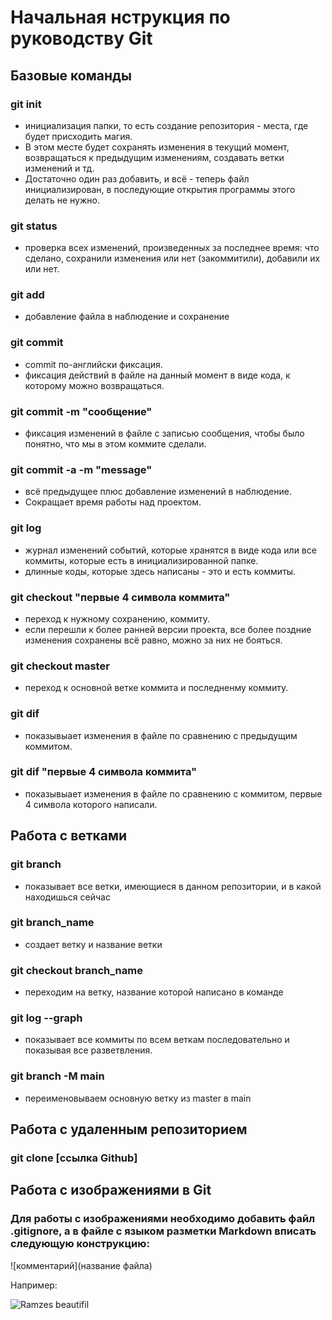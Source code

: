 # Начальная нструкция по руководству Git

## Базовые команды

### git init 
- инициализация папки, то есть создание репозитория - места, где будет присходить магия. 
- В этом месте будет сохранять изменения в текущий момент, возвращаться к предыдущим изменениям, создавать ветки изменений и тд. 
- Достаточно один раз добавить, и всё - теперь файл инициализирован, в последующие открытия программы этого делать не нужно.

### git status 
- проверка всех изменений, произведенных за последнее время: что сделано, сохранили изменения или нет (закоммитили), добавили их или нет.

### git add 
- добавление файла в наблюдение и сохранение

### git commit 
- commit по-английски фиксация. 
- фиксация действий в файле на данный момент в виде кода, к которому можно возвращаться.

### git commit -m "сообщение" 
- фиксация изменений в файле с записью сообщения, чтобы было понятно, что мы в этом коммите сделали.

### git commit -a -m "message" 
- всё предыдущее плюс добавление изменений в наблюдение. 
- Сокращает время работы над проектом.

### git log 
- журнал изменений событий, которые хранятся в виде кода или все коммиты, которые есть в инициализированной папке. 
- длинные коды, которые здесь написаны - это и есть коммиты. 

### git checkout "первые 4 символа коммита" 
- переход к нужному сохранению, коммиту. 
- если перешли к более ранней версии проекта, все более поздние изменения сохранены всё равно, можно за них не бояться.

### git checkout master 
- переход к основной ветке коммита и последненму коммиту.

### git dif 
- показывыает изменения в файле по сравнению с предыдущим коммитом.

### git dif "первые 4 символа коммита" 
- показывыает изменения в файле по сравнению с коммитом, первые 4 символа которого написали.
## Работа с ветками

### git branch
- показывает все ветки, имеющиеся в данном репозитории, и в какой находишься сейчаc
  
### git branch_name
- создает ветку и название ветки

### git checkout branch_name
- переходим на ветку, название которой написано в команде

### git log --graph
- показывает все коммиты по всем веткам последовательно и показывая все разветвления.

### git branch -M main 
- переименовываем основную ветку из master в main
## Работа с удаленным репозиторием

### git clone [ссылка Github]

## Работа с изображениями в Git

### Для работы с изображениями необходимо добавить файл .gitignore, а в файле с языком разметки Markdown вписать следующую конструкцию:
![комментарий](название файла)

Например:

![Ramzes beautifil](IMG_20210221_132432.jpg)




